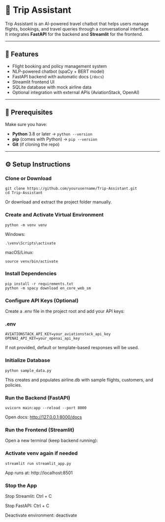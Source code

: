 # 🧳 Trip Assistant

Trip Assistant is an AI-powered travel chatbot that helps users manage flights, bookings, and travel queries through a conversational interface.  
It integrates **FastAPI** for the backend and **Streamlit** for the frontend.

---

## 🚀 Features
- Flight booking and policy management system  
- NLP-powered chatbot (spaCy + BERT model)  
- FastAPI backend with automatic docs (`/docs`)  
- Streamlit frontend UI  
- SQLite database with mock airline data  
- Optional integration with external APIs (AviationStack, OpenAI)

---

## 🧩 Prerequisites
Make sure you have:
- **Python** 3.8 or later → `python --version`
- **pip** (comes with Python) → `pip --version`
- **Git** (if cloning the repo)

---

## ⚙️ Setup Instructions

### Clone or Download
```
git clone https://github.com/yourusername/Trip-Assistant.git
cd Trip-Assistant
```
Or download and extract the project folder manually.

### Create and Activate Virtual Environment
```
python -m venv venv
```

Windows:
```
.\venv\Scripts\activate
```

macOS/Linux:
```
source venv/bin/activate
```

### Install Dependencies
```
pip install -r requirements.txt
python -m spacy download en_core_web_sm
```

### Configure API Keys (Optional)

Create a .env file in the project root and add your API keys:

### .env
```
AVIATIONSTACK_API_KEY=your_aviationstack_api_key
OPENAI_API_KEY=your_openai_api_key
```

If not provided, default or template-based responses will be used.

### Initialize Database
```
python sample_data.py
```

This creates and populates airline.db with sample flights, customers, and policies.

### Run the Backend (FastAPI)
```
uvicorn main:app --reload --port 8000
```

Open docs: http://127.0.0.1:8000/docs

### Run the Frontend (Streamlit)

Open a new terminal (keep backend running):

### Activate venv again if needed
```
streamlit run streamlit_app.py
```

App runs at: http://localhost:8501

### Stop the App

Stop Streamlit: Ctrl + C

Stop FastAPI: Ctrl + C

Deactivate environment: deactivate
